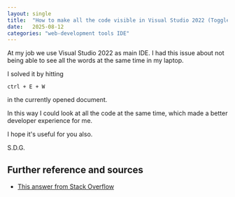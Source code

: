 ```yaml
---
layout: single
title:  "How to make all the code visible in Visual Studio 2022 (Toggle Word Wrapp)"
date:   2025-08-12
categories: "web-development tools IDE"
---
```

At my job we use Visual Studio 2022 as main IDE. I had this issue about not being able to see all the words at the same time in my laptop.

I solved it by hitting
```
ctrl + E + W
```
in the currently opened document.

In this way I could look at all the code at the same time, which made a better developer experience for me.

I hope it's useful for you also.

S.D.G.

## Further reference and sources
- [This answer from Stack Overflow](https://stackoverflow.com/questions/315485/how-can-i-toggle-word-wrap-in-visual-studio )   